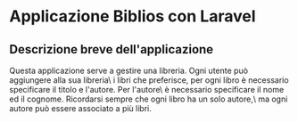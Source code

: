 # Applicazione Biblios con Laravel

## Descrizione breve dell'applicazione
Questa applicazione serve a gestire una libreria. Ogni utente può aggiungere alla sua libreria\\
i libri che preferisce, per ogni libro è necessario specificare il titolo e l'autore. Per l'autore\\
è necessario specificare il nome ed il cognome. Ricordarsi sempre che ogni libro ha un solo autore,\\
ma ogni autore può essere associato a più libri.
